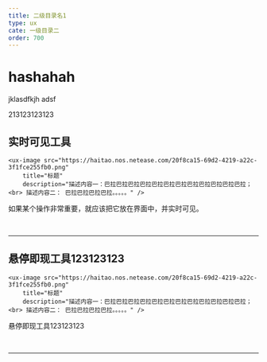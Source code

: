 ```yaml
---
title: 二级目录名1
type: ux
cate: 一级目录二
order: 700
---
```


# hashahah
jklasdfkjh
adsf

213123123123

## 实时可见工具


```ux
<ux-image src="https://haitao.nos.netease.com/20f8ca15-69d2-4219-a22c-3f1fce255fb0.png"
    title="标题"
    description="描述内容一：巴拉巴拉巴拉巴拉巴拉巴拉巴拉巴拉巴拉巴拉巴拉巴拉；<br> 描述内容二： 巴拉巴拉巴拉巴拉。。。。。" />
```

如果某个操作非常重要，就应该把它放在界面中，并实时可见。

<br>

---

## 悬停即现工具123123123


```ux
<ux-image src="https://haitao.nos.netease.com/20f8ca15-69d2-4219-a22c-3f1fce255fb0.png"
    title="标题"
    description="描述内容一：巴拉巴拉巴拉巴拉巴拉巴拉巴拉巴拉巴拉巴拉巴拉巴拉；<br> 描述内容二： 巴拉巴拉巴拉巴拉。。。。。" />
```

悬停即现工具123123123

<br>

---
